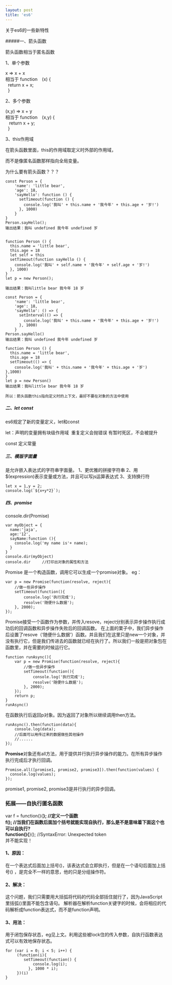 ```yaml
---
layout: post
title: 'es6'
---
```

关于es6的一些新特性

<!--break-->

#####一、箭头函数 

箭头函数相当于匿名函数   

1、单个参数

x => x + x     
相当于 function　(x) {  
&nbsp;&nbsp;return x + x;  
&nbsp;&nbsp;}

2、多个参数

(x,y) => x + y  
相当于 function　(x,y) {  
&nbsp;&nbsp;	return x + y;  
&nbsp;&nbsp;}

3、this作用域

在箭头函数里面，this的作用域取定义时外部的作用域，

而不是像匿名函数那样指向全局变量。

为什么要有箭头函数？？？

```
const Person = {
    'name': 'little bear',
    'age': 18,
    'sayHello': function () {
      setTimeout(function () {
        console.log('我叫' + this.name + '我今年' + this.age + '岁!')
      }, 1000)
    }
}
Person.sayHello();
输出结果：我叫 undefined 我今年 undefined 岁


function Person () {
  this.name = 'little bear',
  this.age = 18
  let self = this
  setTimeout(function sayHello () {
    console.log('我叫' + self.name + '我今年' + self.age + '岁!')
  }, 1000)
}
let p = new Person();

输出结果：我叫little bear 我今年 18 岁

const Person = {
    'name': 'little bear',
    'age': 18,
    'sayHello': () => {
      setInterval(() => {
        console.log('我叫' + this.name + '我今年' + this.age + '岁!')
      }, 1000)
    }
Person.sayHello()
输出结果：我叫 undefined 我今年 undefined 岁

function Person () {
  this.name = 'little bear',
  this.age = 18
  setTimeout(() => {
    console.log('我叫' + this.name + '我今年' + this.age + '岁')
},1000)
}
let p = new Person()
输出结果：我叫little bear 我今年 18 岁

所以：箭头函数this指向定义时的上下文，最好不要在对象的方法中使用
```



##### 二、let const

es6规定了新的变量定义，let和const

let：声明的变量拥有块级作用域
​	重复定义会抛错误
​	有暂时死区，不会被提升

const 定义常量

##### 三、模版字面量

是允许嵌入表达式的字符串字面量。
1、更优雅的拼接字符串
2、用$(expression)表示变量或方法，并且可以写js运算表达式
3、支持换行符

```
let x = 1,y = 2;
console.log(`${x+y*2}`);
```



##### 四、promise

console.dir(Promise) 

```
var myObject = {
  name:'jaja',
  age:'12',
  sayName:function (){
    console.log('my name is'+ name);
  }
}
console.dir(myObject)
console.dir		//打印出对象的属性和方法
```

Promise 是一个构造函数，调用它可以生成一个promise对象。
eg：

```
var p = new Promise(function(resolve, reject){
    //做一些异步操作
    setTimeout(function(){
        console.log('执行完成');
        resolve('随便什么数据');
    }, 2000);
});
```

Promise接受一个函数作为参数，并传入resove，reject分别表示异步操作执行成功后的回调函数和异步操作失败后的回调函数。
在上面的栗子中，我们异步操作后设置了resove（‘随便什么数据’）函数。并且我们在这里只是new一个对象，并没有执行它，但是我们传进去的函数就已经在执行了。所以我们一般是把对象包在函数里，并在需要的时候运行它。

```
function runAsync(){
    var p = new Promise(function(resolve, reject){
        //做一些异步操作
        setTimeout(function(){
            console.log('执行完成');
            resolve('随便什么数据');
        }, 2000);
    });
    return p;            
}
runAsync()
```

在函数执行后返回p对象。因为返回了对象所以继续调用then方法。

```
runAsync().then(function(data){
    console.log(data);
    //后面可以用传过来的数据做些其他操作
    //......
});
```

**Promise**对象还有all方法，用于提供并行执行异步操作的能力。在所有异步操作执行完成后才执行回调。

```
Promise.all([promise1, promise2, promise3]).then(function(values) {
  console.log(values);
});

```

promise1, promise2, promise3是并行执行的异步回调。




### 拓展——自执行匿名函数  
var f = function(){****}; //定义一个函数  
f(); //当我们在函数后面加个括号就能实现自执行，那么是不是意味着下面这个也可以自执行?  
function(){****}();  //SyntaxError: Unexpected token   
并不能实现！  
#### 1、原因：  
在一个表达式后面加上括号()，该表达式会立即执行，但是在一个语句后面加上括号()    ，是完全不一样的意思，他的只是分组操作符。    
#### 2、解决：  
这个问题，我们只需要用大括弧将代码的代码全部括住就行了，因为JavaScript里括弧()里面不能包含语句。
解析器在解析function关键字的时候，会将相应的代码解析成function表达式，而不是function声明。  
#### 3、用法：  
用于闭包保存状态，eg见上文。利用这些被lock住的传入参数，自执行函数表达式可以有效地保存状态。
```
for (var i = 0; i < 5; i++) {
	 (function(i){
		setTimeout(function() {
		    console.log(i);
		  }, 1000 * i);
	 })(i)
}
```
### 